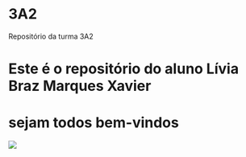 # 3A2
Repositório da turma 3A2
# Este é o repositório do aluno Lívia Braz Marques Xavier
# sejam todos bem-vindos
![](https://encrypted-tbn0.gstatic.com/images?q=tbn:ANd9GcRSTd-hOjk4tlIhYR243FCy8BuOS5r93hAWzIl0moT5zA&s)
